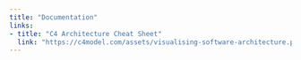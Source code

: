 ```yaml
---
title: "Documentation"
links:
- title: "C4 Architecture Cheat Sheet"
  link: "https://c4model.com/assets/visualising-software-architecture.pdf"
---
```


